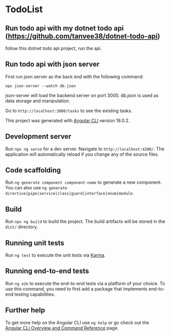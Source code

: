 # TodoList

## Run todo api with my dotnet todo api (https://github.com/tanvee38/dotnet-todo-api)

follow this dotnet todo api project, run the api.

## Run todo api with json server

First run json server as the back end with the following command:

`npx json-server --watch db.json`

json-server will load the backend server on port 3000. db.json is used as data storage and manipulation.

Go to `http://localhost:3000/tasks` to see the existing tasks.

This project was generated with [Angular CLI](https://github.com/angular/angular-cli) version 18.0.2.

## Development server

Run `npx ng serve` for a dev server. Navigate to `http://localhost:4200/`. The application will automatically reload if you change any of the source files.

## Code scaffolding

Run `ng generate component component-name` to generate a new component. You can also use `ng generate directive|pipe|service|class|guard|interface|enum|module`.

## Build

Run `npx ng build` to build the project. The build artifacts will be stored in the `dist/` directory.

## Running unit tests

Run `ng test` to execute the unit tests via [Karma](https://karma-runner.github.io).

## Running end-to-end tests

Run `ng e2e` to execute the end-to-end tests via a platform of your choice. To use this command, you need to first add a package that implements end-to-end testing capabilities.

## Further help

To get more help on the Angular CLI use `ng help` or go check out the [Angular CLI Overview and Command Reference](https://angular.dev/tools/cli) page.
